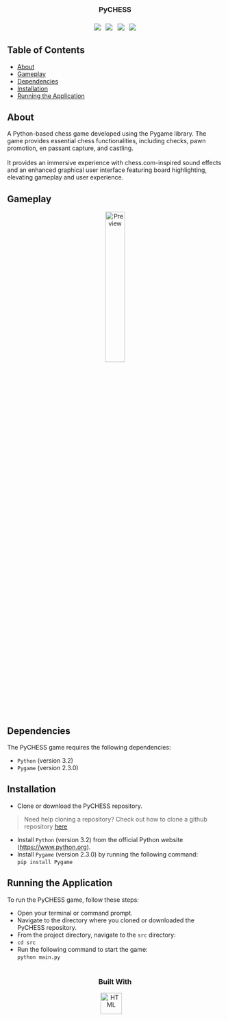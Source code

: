 <h3 align="center">PyCHESS<h3>
<p align="center">
<a href="https://github.com/joolaoye/PyCHESS/blob/main/LICENSE"><img src="https://img.shields.io/badge/License-MIT-blue.svg"/></a> &nbsp; <a href=""><img src="https://img.shields.io/badge/Open Source-red.svg"/></a> &nbsp; <a href="https://github.com/joolaoye/PyCHESS/blob/main/CONTRIBUTING.md"><img src="https://img.shields.io/badge/Contributors-green.svg"/></a> &nbsp; <a href="https://github.com/joolaoye/PyCHESS/blob/main/CONTRIBUTING.md"><img src="https://img.shields.io/badge/More Demos-orange.svg"/></a>
</p>

## Table of Contents
- [About](#about)
- [Gameplay](#gameplay)
- [Dependencies](#dependencies)
- [Installation](#installation)
- [Running the Application](#running-the-application)

## About

A Python-based chess game developed using the Pygame library. The game provides essential chess functionalities, including checks, pawn promotion, en passant capture, and castling. 
<br><br>
It provides an immersive experience with chess.com-inspired sound effects and an enhanced graphical user interface featuring board highlighting, elevating gameplay and user experience.
<br>

## Gameplay
<p align="center">
  <a href="https://joolaoye.github.io/portfolio">
    <img src="https://i.imgur.com/FR9qoXe.gif" alt="Preview" width="30%"/>
  </a>
</p>

## Dependencies
The PyCHESS game requires the following dependencies:

* `Python` (version 3.2)
* `Pygame` (version 2.3.0)


## Installation
* Clone or download the PyCHESS repository. <br>
> Need help cloning a repository? Check out how to clone a github repository [here](https://docs.github.com/en/repositories/creating-and-managing-repositories/cloning-a-repository)
* Install `Python` (version 3.2) from the official Python website (https://www.python.org).
* Install `Pygame` (version 2.3.0) by running the following command: <br>
`pip install Pygame`

## Running the Application
To run the PyCHESS game, follow these steps:

* Open your terminal or command prompt.
* Navigate to the directory where you cloned or downloaded the PyCHESS repository.
* From the project directory, navigate to the `src` directory: <br>
* `cd src`
* Run the following command to start the game: <br>
`python main.py`
<br><br>

<h3 align="center">
  Built With
</h3>

<p align="center">
<a href="https://github.com/joolaoye/PyCHESS/blob/main/LICENSE"><img  alt="HTML" width="50px" style="padding-right:10px;" src="https://cdn.jsdelivr.net/gh/devicons/devicon/icons/python/python-original-wordmark.svg" /></a> &nbsp; 
</p>
<br><br>
